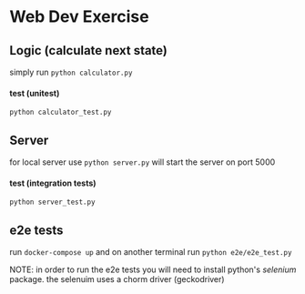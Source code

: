 # Web Dev Exercise #

## Logic (calculate next state) ##
simply run `python calculator.py`

#### test (unitest) ####
`python calculator_test.py`

## Server ##
for local server use `python server.py` will start the server on port 5000

#### test (integration tests) ####
`python server_test.py`

## e2e tests ##
run `docker-compose up` and on another terminal run `python e2e/e2e_test.py`

NOTE: in order to run the e2e tests you will need to install python's *selenium* package.
the selenuim uses a chorm driver (geckodriver) 


